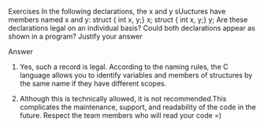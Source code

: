 Exercises
In the following declarations, the x and y sUuctures have members named x and y:
struct { int x, y;} x;
struct { int x, y;} y;
Are these declarations legal on an individual basis? Could both declarations appear as shown in a program? Justify your answer

Answer
1. Yes, such a record is legal.
   According to the naming rules, the C language allows you to identify variables and members of structures by the same name if they have different scopes.
   
2. Although this is technically allowed, it is not recommended.This complicates the maintenance, support, and readability of the code in the future.
   Respect the team members who will read your code =)  
